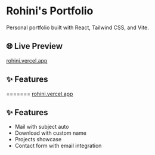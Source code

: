 # Rohini's Portfolio

Personal portfolio built with React, Tailwind CSS, and Vite.

## 🌐 Live Preview

[rohini.vercel.app](https://rohini.vercel.app)

## ✨ Features

=======
[rohini.vercel.app](https://rohini.vercel.app)

## ✨ Features

- Mail with subject auto
- Download with custom name
- Projects showcase
- Contact form with email integration
